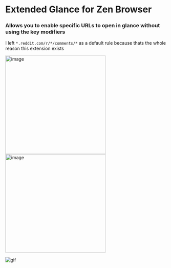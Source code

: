 # Extended Glance for Zen Browser
### Allows you to enable specific URLs to open in glance without using the key modifiers 
I left `*.reddit.com/r/*/comments/*` as a default rule because thats the whole reason this extension exists

<img width="313" height="307" alt="image" src="https://github.com/user-attachments/assets/a16b32be-a9bc-4544-b4c8-fcd95f841fe5" />
<img width="313" height="307" alt="image" src="https://github.com/user-attachments/assets/c91ee90d-9751-4a64-8d25-58d39ed7117f" />

![gif](https://github.com/user-attachments/assets/be1fa104-8e4d-4ba9-a711-e0e7df8e60ae)

